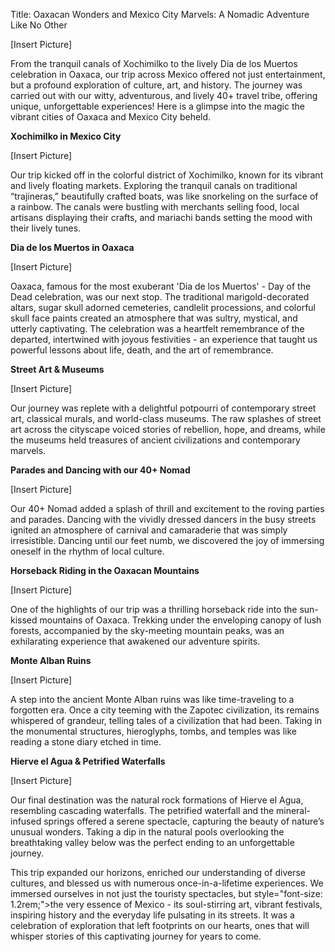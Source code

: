 Title: Oaxacan Wonders and Mexico City Marvels: A Nomadic Adventure Like No Other 

[Insert Picture]

From the tranquil canals of Xochimilko to the lively Dia de los Muertos celebration in Oaxaca, our trip across Mexico offered not just entertainment, but a profound exploration of culture, art, and history. The journey was carried out with our witty, adventurous, and lively 40+ travel tribe, offering unique, unforgettable experiences! Here is a glimpse into the magic the vibrant cities of Oaxaca and Mexico City beheld.

**Xochimilko in Mexico City** 

[Insert Picture]

Our trip kicked off in the colorful district of Xochimilko, known for its vibrant and lively floating markets. Exploring the tranquil canals on traditional “trajineras,” beautifully crafted boats, was like snorkeling on the surface of a rainbow. The canals were bustling with merchants selling food, local artisans displaying their crafts, and mariachi bands setting the mood with their lively tunes. 

**Dia de los Muertos in Oaxaca**

[Insert Picture]

Oaxaca, famous for the most exuberant 'Dia de los Muertos' - Day of the Dead celebration, was our next stop. The traditional marigold-decorated altars, sugar skull adorned cemeteries, candlelit processions, and colorful skull face paints created an atmosphere that was sultry, mystical, and utterly captivating. The celebration was a heartfelt remembrance of the departed, intertwined with joyous festivities - an experience that taught us powerful lessons about life, death, and the art of remembrance.

**Street Art & Museums**

[Insert Picture]

Our journey was replete with a delightful potpourri of contemporary street art, classical murals, and world-class museums. The raw splashes of street art across the cityscape voiced stories of rebellion, hope, and dreams, while the museums held treasures of ancient civilizations and contemporary marvels.

**Parades and Dancing with our 40+ Nomad**

[Insert Picture]

Our 40+ Nomad added a splash of thrill and excitement to the roving parties and parades. Dancing with the vividly dressed dancers in the busy streets ignited an atmosphere of carnival and camaraderie that was simply irresistible. Dancing until our feet numb, we discovered the joy of immersing oneself in the rhythm of local culture.

**Horseback Riding in the Oaxacan Mountains**

[Insert Picture]

One of the highlights of our trip was a thrilling horseback ride into the sun-kissed mountains of Oaxaca. Trekking under the enveloping canopy of lush forests, accompanied by the sky-meeting mountain peaks, was an exhilarating experience that awakened our adventure spirits.

**Monte Alban Ruins**

[Insert Picture]

A step into the ancient Monte Alban ruins was like time-traveling to a forgotten era. Once a city teeming with the Zapotec civilization, its remains whispered of grandeur, telling tales of a civilization that had been. Taking in the monumental structures, hieroglyphs, tombs, and temples was like reading a stone diary etched in time.

**Hierve el Agua & Petrified Waterfalls** 

[Insert Picture]

Our final destination was the natural rock formations of Hierve el Agua, resembling cascading waterfalls. The petrified waterfall and the mineral-infused springs offered a serene spectacle, capturing the beauty of nature’s unusual wonders. Taking a dip in the natural pools overlooking the breathtaking valley below was the perfect ending to an unforgettable journey.

This trip expanded our horizons, enriched our understanding of diverse cultures, and blessed us with numerous once-in-a-lifetime experiences. We immersed ourselves in not just the touristy spectacles, but style="font-size: 1.2rem;">the very essence of Mexico - its soul-stirring art, vibrant festivals, inspiring history and the everyday life pulsating in its streets. It was a celebration of exploration that left footprints on our hearts, ones that will whisper stories of this captivating journey for years to come.
